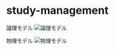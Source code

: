 # study-management

論理モデル
![論理モデル](https://github.com/yuta20253/study-management/main/論理モデル.png?raw=true)

物理モデル
![物理モデル](https://github.com/yuta20253/study-management/main/物理モデル.png?raw=true)
